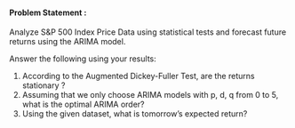 #### Problem Statement :

Analyze S&P 500 Index Price Data using statistical tests and forecast future returns using the ARIMA model.

Answer the following using your results:

1. According to the Augmented Dickey-Fuller Test, are the returns stationary ?
2. Assuming that we only choose ARIMA models with p, d, q from 0 to 5, what is the optimal ARIMA order?
3. Using the given dataset, what is tomorrow’s expected return?

